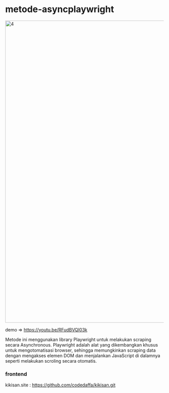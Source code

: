 # metode-asyncplaywright

<img width="958" alt="4" src="https://github.com/codedaffa/metode-asyncplaywright/assets/154736760/3f79e707-a3c8-44f7-b87b-b860f74712a7">

demo => https://youtu.be/RFudBVQI03k

Metode ini menggunakan library Playwright untuk melakukan scraping secara Asynchronous. Playwright adalah alat yang dikembangkan khusus untuk mengotomatisasi browser, sehingga memungkinkan scraping data dengan mengakses elemen DOM dan menjalankan JavaScript di dalamnya seperti melakukan scroling secara otomatis.

### frontend
kikisan.site :  https://github.com/codedaffa/kikisan.git
